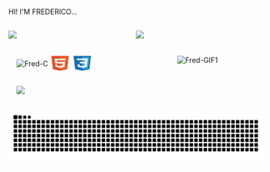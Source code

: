 HI! I'M FREDERICO...
##
<p align="center">
  <img align="left" height="150px" src="https://github-readme-stats.vercel.app/api?username=Frederico-dos-Santos&theme=vision-friendly-dark&show_icons=true" />
  <img height="150px" src="https://github-readme-stats.vercel.app/api/top-langs/?username=Frederico-dos-Santos&layout=compact&theme=vision-friendly-dark"/>
</p>



<div style="display: inline_block"><br>
  <img align="center" alt="Fred-C" height="30" width="40" src="https://cdn.jsdelivr.net/gh/devicons/devicon/icons/c/c-original.svg">
  <img align="center" alt="Fred-HTML" height="30" width="40" src="https://raw.githubusercontent.com/devicons/devicon/master/icons/html5/html5-original.svg">
  <img align="center" alt="Fred-CSS" height="30" width="40" src="https://raw.githubusercontent.com/devicons/devicon/master/icons/css3/css3-original.svg">
  <img align="right" alt="Fred-GIF1" height "120" width="170" src="https://qph.fs.quoracdn.net/main-qimg-b2ac7ca9c86c08ae76ae2bf644e756ba">
</div>

##
<a href = "mailto:fredericoandrade7@gmail.com"><img src="https://img.shields.io/badge/Gmail-D14836?style=for-the-badge&logo=gmail&logoColor=white" target="_blank"></a>
##
 ![Snake animation](https://github.com/Frederico-dos-Santos/Frederico-dos-Santos/blob/output/github-contribution-grid-snake.svg)
 
 
